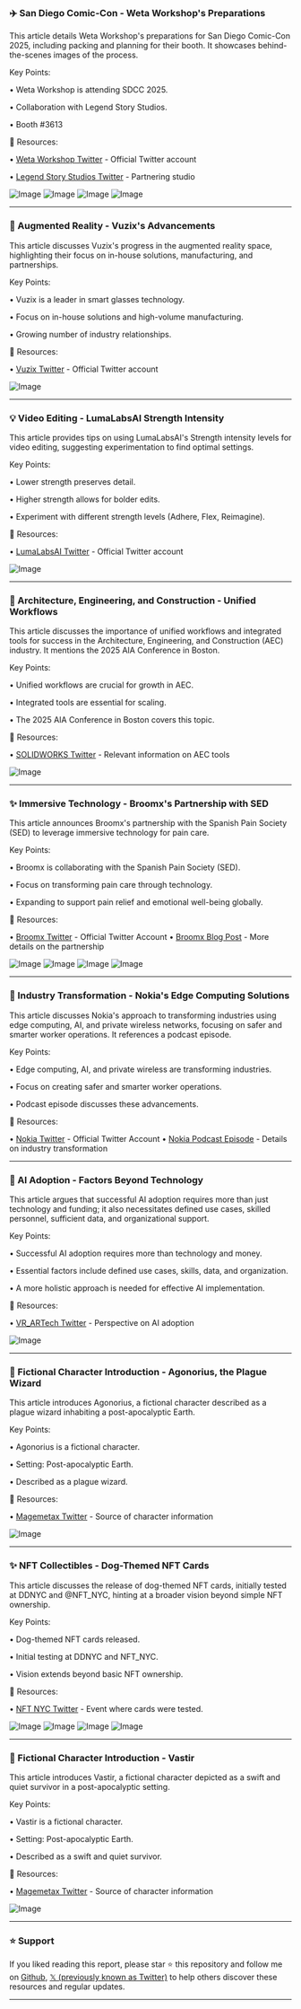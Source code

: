 ### ✈️ San Diego Comic-Con - Weta Workshop's Preparations

This article details Weta Workshop's preparations for San Diego Comic-Con 2025, including packing and planning for their booth.  It showcases behind-the-scenes images of the process.

Key Points:

• Weta Workshop is attending SDCC 2025.

• Collaboration with Legend Story Studios.

• Booth #3613


🔗 Resources:

• [Weta Workshop Twitter](https://x.com/WetaWorkshop) - Official Twitter account

• [Legend Story Studios Twitter](https://x.com/fabtcg) -  Partnering studio

![Image](https://pbs.twimg.com/media/GvSIxuYWAAAswK2?format=jpg&name=small)
![Image](https://pbs.twimg.com/media/GvSIyXBWMAAdyXa?format=jpg&name=small)
![Image](https://pbs.twimg.com/media/GvSIy8IWoAA5nRh?format=jpg&name=small)
![Image](https://pbs.twimg.com/media/GvSIzZTXUAAC4jW?format=jpg&name=small)


---

### 🚀 Augmented Reality - Vuzix's Advancements

This article discusses Vuzix's progress in the augmented reality space, highlighting their focus on in-house solutions, manufacturing, and partnerships.

Key Points:

•  Vuzix is a leader in smart glasses technology.

• Focus on in-house solutions and high-volume manufacturing.

• Growing number of industry relationships.


🔗 Resources:

• [Vuzix Twitter](https://x.com/Vuzix) - Official Twitter account

![Image](https://pbs.twimg.com/media/GvRAvWfXEAAhhVq?format=jpg&name=small)


---

### 💡 Video Editing - LumaLabsAI Strength Intensity

This article provides tips on using LumaLabsAI's Strength intensity levels for video editing, suggesting experimentation to find optimal settings.

Key Points:

• Lower strength preserves detail.

• Higher strength allows for bolder edits.

• Experiment with different strength levels (Adhere, Flex, Reimagine).


🔗 Resources:

• [LumaLabsAI Twitter](https://x.com/LumaLabsAI) - Official Twitter account

![Image](https://pbs.twimg.com/media/GvRARzZWsAAEjVU?format=jpg&name=small)


---

### 🤖 Architecture, Engineering, and Construction - Unified Workflows

This article discusses the importance of unified workflows and integrated tools for success in the Architecture, Engineering, and Construction (AEC) industry.  It mentions the 2025 AIA Conference in Boston.


Key Points:

• Unified workflows are crucial for growth in AEC.

• Integrated tools are essential for scaling.

• The 2025 AIA Conference in Boston covers this topic.


🔗 Resources:

• [SOLIDWORKS Twitter](https://x.com/SOLIDWORKS) - Relevant information on AEC tools

![Image](https://pbs.twimg.com/media/GvRAIOQWsAAUOL5?format=jpg&name=small)


---

### ✨ Immersive Technology - Broomx's Partnership with SED

This article announces Broomx's partnership with the Spanish Pain Society (SED) to leverage immersive technology for pain care.

Key Points:

• Broomx is collaborating with the Spanish Pain Society (SED).

• Focus on transforming pain care through technology.

• Expanding to support pain relief and emotional well-being globally.


🔗 Resources:

• [Broomx Twitter](https://x.com/BroomxTech) - Official Twitter Account
• [Broomx Blog Post](https://broomx.com/blog/all-posts/sociedad-espanola-del-dolor…) - More details on the partnership

![Image](https://pbs.twimg.com/media/GvQqADsXoAA-ZEo?format=jpg&name=small)
![Image](https://pbs.twimg.com/media/GvQqCxKWUAAlmBs?format=jpg&name=small)
![Image](https://pbs.twimg.com/media/GvQqCxDWgAA4LCH?format=jpg&name=small)
![Image](https://pbs.twimg.com/media/GvQqCzvWMAA0B_G?format=jpg&name=small)


---

### 🤖 Industry Transformation - Nokia's Edge Computing Solutions

This article discusses Nokia's approach to transforming industries using edge computing, AI, and private wireless networks, focusing on safer and smarter worker operations.  It references a podcast episode.

Key Points:

• Edge computing, AI, and private wireless are transforming industries.

•  Focus on creating safer and smarter worker operations.

•  Podcast episode discusses these advancements.


🔗 Resources:

• [Nokia Twitter](https://x.com/nokia) - Official Twitter Account
• [Nokia Podcast Episode](https://nokia.ly/447yAhH) - Details on industry transformation


---

### 🤖 AI Adoption -  Factors Beyond Technology

This article argues that successful AI adoption requires more than just technology and funding; it also necessitates defined use cases, skilled personnel, sufficient data, and organizational support.

Key Points:

• Successful AI adoption requires more than technology and money.

• Essential factors include defined use cases, skills, data, and organization.

• A more holistic approach is needed for effective AI implementation.


🔗 Resources:

• [VR_ARTech Twitter](https://x.com/VR_ARTech) -  Perspective on AI adoption

![Image](https://pbs.twimg.com/media/GvNWbd2W4AAFYC0?format=jpg&name=small)


---

### 🤖  Fictional Character Introduction - Agonorius, the Plague Wizard

This article introduces Agonorius, a fictional character described as a plague wizard inhabiting a post-apocalyptic Earth.

Key Points:

• Agonorius is a fictional character.

• Setting: Post-apocalyptic Earth.

• Described as a plague wizard.


🔗 Resources:

• [Magemetax Twitter](https://x.com/Magemetax) -  Source of character information

![Image](https://pbs.twimg.com/media/GvH-tONWQAEk2Bd?format=jpg&name=small)


---

### ✨ NFT Collectibles - Dog-Themed NFT Cards

This article discusses the release of dog-themed NFT cards, initially tested at DDNYC and @NFT_NYC, hinting at a broader vision beyond simple NFT ownership.

Key Points:

• Dog-themed NFT cards released.

• Initial testing at DDNYC and NFT_NYC.

• Vision extends beyond basic NFT ownership.


🔗 Resources:

• [NFT NYC Twitter](https://x.com/NFT_NYC) - Event where cards were tested.

![Image](https://pbs.twimg.com/media/GvLhcXZWwAARGlL?format=jpg&name=small)
![Image](https://pbs.twimg.com/media/GvLhcZmWEAAON3g?format=jpg&name=small)
![Image](https://pbs.twimg.com/media/GvLhcYlWwAA6A8J?format=jpg&name=small)
![Image](https://pbs.twimg.com/media/GvLhcYLXIAAH704?format=jpg&name=small)


---

### 🤖 Fictional Character Introduction - Vastir

This article introduces Vastir, a fictional character depicted as a swift and quiet survivor in a post-apocalyptic setting.

Key Points:

• Vastir is a fictional character.

• Setting: Post-apocalyptic Earth.

• Described as a swift and quiet survivor.


🔗 Resources:

• [Magemetax Twitter](https://x.com/Magemetax) - Source of character information

![Image](https://pbs.twimg.com/media/GvMIa5sWsAA8nZb?format=jpg&name=small)


---

### ⭐️ Support

If you liked reading this report, please star ⭐️ this repository and follow me on [Github](https://github.com/Drix10), [𝕏 (previously known as Twitter)](https://x.com/DRIX_10_) to help others discover these resources and regular updates.

---